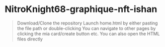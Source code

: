 # NitroKnight68-graphique-nft-ishan
> Download/Clone the repository
> Launch home.html by either pasting the file path or double-clicking
> You can navigate to other pages by clicking the mia card/create button etc.
> You can also open the HTML files directly
